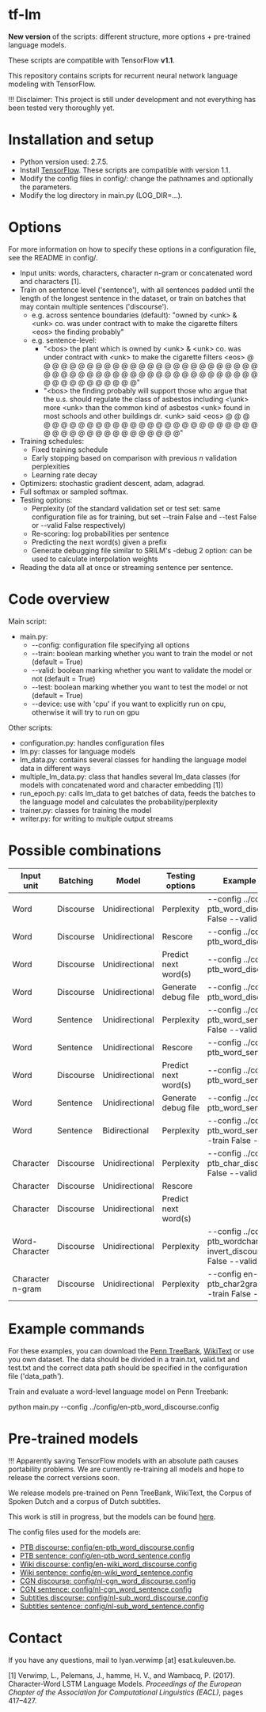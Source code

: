 # tf-lm
**New version** of the scripts: different structure, more options + pre-trained language models.

These scripts are compatible with TensorFlow **v1.1**. 

This repository contains scripts for recurrent neural network language modeling with TensorFlow.

!!! Disclaimer: This project is still under development and not everything has been tested very thoroughly yet.

# Installation and setup

* Python version used: 2.7.5. 
* Install [TensorFlow](https://www.tensorflow.org/versions/0.6.0/get_started/os_setup.html#download-and-setup). These scripts are compatible with version 1.1.
* Modify the config files in config/: change the pathnames and optionally the parameters.
* Modify the log directory in main.py (LOG_DIR=...).

# Options

For more information on how to specify these options in a configuration file, see the README in config/.

* Input units: words, characters, character n-gram or concatenated word and characters [1].
* Train on sentence level ('sentence'), with all sentences padded until the length of the longest sentence in the dataset, or train on batches that may contain multiple sentences ('discourse'). 
  * e.g. across sentence boundaries (default): "owned by \<unk\> & \<unk\> co. was under contract with <unk> to make the cigarette filters \<eos\> the finding probably"
  * e.g. sentence-level: 
    * "\<bos\> the plant which is owned by \<unk\> & \<unk\> co. was under contract with \<unk\> to make the cigarette filters \<eos\> @ @ @ @ @ @ @ @ @ @ @ @ @ @ @ @ @ @ @ @ @ @ @ @ @ @ @ @ @ @ @ @ @ @ @ @ @ @ @ @ @ @ @ @ @ @ @ @ @ @ @ @ @ @ @ @ @ @ @ @ @ @"
    * "\<bos\> the finding probably will support those who argue that the u.s. should regulate the class of asbestos including <\unk\> more \<unk\> than the common kind of asbestos \<unk\> found in most schools and other buildings dr. \<unk\> said \<eos\> @ @ @ @ @ @ @ @ @ @ @ @ @ @ @ @ @ @ @ @ @ @ @ @ @ @ @ @ @ @ @ @ @ @ @ @ @ @ @ @ @ @ @ @"
* Training schedules:
  * Fixed training schedule
  * Early stopping based on comparison with previous *n* validation perplexities
  * Learning rate decay
* Optimizers: stochastic gradient descent, adam, adagrad.
* Full softmax or sampled softmax. 
* Testing options:
  * Perplexity (of the standard validation set or test set: same configuration file as for training, but set --train False and --test False or --valid False respectively)
  * Re-scoring: log probabilities per sentence
  * Predicting the next word(s) given a prefix
  * Generate debugging file similar to SRILM's -debug 2 option: can be used to calculate interpolation weights
* Reading the data all at once or streaming sentence per sentence.
 

# Code overview

Main script:

* main.py:
  * --config: configuration file specifying all options
  * --train: boolean marking whether you want to train the model or not (default = True)
  * --valid: boolean marking whether you want to validate the model or not (default = True)
  * --test: boolean marking whether you want to test the model or not (default = True)
  * --device: use with 'cpu' if you want to explicitly run on cpu, otherwise it will try to run on gpu
  

Other scripts:

* configuration.py: handles configuration files
* lm.py: classes for language models
* lm_data.py: contains several classes for handling the language model data in different ways
* multiple_lm_data.py: class that handles several lm_data classes (for models with concatenated word and character embedding [1])
* run_epoch.py: calls lm_data to get batches of data, feeds the batches to the language model and calculates the probability/perplexity
* trainer.py: classes for training the model
* writer.py: for writing to multiple output streams

# Possible combinations

| Input unit | Batching | Model | Testing options | Example (arguments only)
| --- | --- | --- | --- | --- |
| Word | Discourse | Unidirectional | Perplexity | --config ../config/en-ptb_word_discourse.config (--train False --valid False)
| Word | Discourse | Unidirectional | Rescore | --config ../config/en-ptb_word_discourse_rescore.config
| Word | Discourse | Unidirectional | Predict next word(s) | --config ../config/en-ptb_word_discourse_predict.config
| Word | Discourse | Unidirectional | Generate debug file | --config ../config/en-ptb_word_discourse_debug2.config
| Word | Sentence | Unidirectional | Perplexity | --config ../config/en-ptb_word_sentence.config (--train False --valid False)
| Word | Sentence | Unidirectional | Rescore | --config ../config/en-ptb_word_sentence_rescore.config
| Word | Discourse | Unidirectional | Predict next word(s) | --config ../config/en-ptb_word_sentence_predict.config
| Word | Sentence | Unidirectional | Generate debug file | --config ../config/en-ptb_word_sentence_debug2.config
| Word | Sentence | Bidirectional | Perplexity | --config ../config/en-ptb_word_sentence_bidir.config (--train False --valid False)
| Character | Discourse | Unidirectional | Perplexity | --config ../config/en-ptb_char_discourse.config (--train False --valid False)
| Character | Discourse | Unidirectional | Rescore |
| Character | Discourse | Unidirectional | Predict next word(s) |
| Word-Character | Discourse | Unidirectional | Perplexity | --config ../config/en-ptb_wordchar9-invert_discourse.config (--train False --valid False)
| Character n-gram | Discourse | Unidirectional | Perplexity | --config en-ptb_char2gram_discourse.config (--train False --valid False)



# Example commands

For these examples, you can download the [Penn TreeBank](https://catalog.ldc.upenn.edu/ldc99t42), [WikiText](https://www.salesforce.com/products/einstein/ai-research/the-wikitext-dependency-language-modeling-dataset/) or use you own dataset. The data should be divided in a train.txt, valid.txt and test.txt and the correct data path should be specified in the configuration file ('data_path').

Train and evaluate a word-level language model on Penn Treebank:

python main.py --config ../config/en-ptb_word_discourse.config

# Pre-trained models

!!! Apparently saving TensorFlow models with an absolute path causes portability problems. We are currently re-training all models and hope to release the correct versions soon.

We release models pre-trained on Penn TreeBank, WikiText, the Corpus of Spoken Dutch and a corpus of Dutch subtitles. 

This work is still in progress, but the models can be found [here](http://homes.esat.kuleuven.be/~lverwimp/lstm_lm/).

The config files used for the models are:
* [PTB discourse: config/en-ptb_word_discourse.config](config/en-ptb_word_discourse.config)
* [PTB sentence: config/en-ptb_word_sentence.config](config/en-ptb_word_sentence.config)
* [Wiki discourse: config/en-wiki_word_discourse.config](config/en-wiki_word_discourse.config)
* [Wiki sentence: config/en-wiki_word_sentence.config](config/en-wiki_word_sentence.config)
* [CGN discourse: config/nl-cgn_word_discourse.config](config/nl-cgn_word_discourse.config)
* [CGN sentence: config/nl-cgn_word_sentence.config](config/nl-cgn_word_sentence.config)
* [Subtitles discourse: config/nl-sub_word_discourse.config](config/nl-sub_word_discourse.config)
* [Subtitles sentence: config/nl-sub_word_sentence.config](config/nl-sub_word_sentence.config)

# Contact

If you have any questions, mail to lyan.verwimp [at] esat.kuleuven.be.

[1] Verwimp, L., Pelemans, J., hamme, H. V., and Wambacq, P. (2017). Character-Word LSTM Language Models. *Proceedings of the European Chapter of the Association for Computational Linguistics (EACL)*, pages 417–427.
